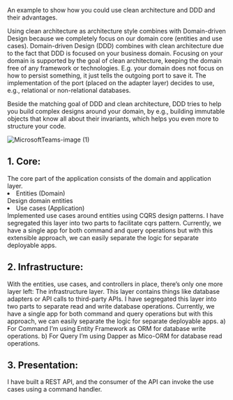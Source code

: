 An example to show how you could use clean architecture and DDD and their advantages.

Using clean architecture as architecture style combines with Domain-driven Design because we completely focus on our domain core (entities and use cases). Domain-driven Design (DDD) combines with clean architecture due to the fact that DDD is focused on your business domain. Focusing on your domain is supported by the goal of clean architecture, keeping the domain free of any framework or technologies. E.g. your domain does not focus on how to persist something, it just tells the outgoing port to save it. The implementation of the port (placed on the adapter layer) decides to use, e.g., relational or non-relational databases.

Beside the matching goal of DDD and clean architecture, DDD tries to help you build complex designs around your domain, by e.g., building immutable objects that know all about their invariants, which helps you even more to structure your code.

![MicrosoftTeams-image (1)](https://user-images.githubusercontent.com/46405345/215432343-2e68656c-5372-4bcf-a791-15a530fb2d32.png)



<h2> 1. Core: </h2>
The core part of the application consists of the domain and application layer.
<li> Entities (Domain) </li>
Design domain entities
<li> Use cases (Application) </li>
Implemented use cases around entities using CQRS design patterns.
I have segregated this layer into two parts to facilitate cqrs pattern. Currently, we have a single app for both command and query operations but with this extensible approach, we can easily separate the logic for separate deployable apps.
<h2> 2. Infrastructure: </h2>
With the entities, use cases, and controllers in place, there’s only one more layer left: The infrastructure layer. This layer contains things like database adapters or API calls to third-party APIs.
I have segregated this layer into two parts to separate read and write database operations. Currently, we have a single app for both command and query operations but with this approach, we can easily separate the logic for separate deployable apps.
a)	For Command 
I’m using Entity Framework as ORM for database write operations.
b)	For Query
I’m using Dapper as Mico-ORM for database read operations.
<h2> 3. Presentation: </h2>
I have built a REST API, and the consumer of the API can invoke the use cases using a command handler.
